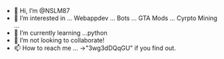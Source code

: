 - 👋 Hi, I’m @NSLM87
- 👀 I’m interested in ... Webappdev ... Bots ... GTA Mods ... Cyrpto Mining ...
- 🌱 I’m currently learning ...python
- 💞️ I’m not looking to collaborate!
- 📫 How to reach me ... ->"3wg3dDQqGU" if you find out.

<!---THE MIND HAS NO FIREWALL--->
<!---
happy/happy is a ✨ special ✨ repository because its `README.md` (this file) appears on your GitHub profile.
You can click the Preview link to take a look at your changes.
--->
